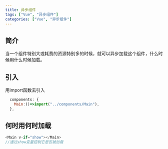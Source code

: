 ```yaml
---
title: 异步组件
tags: ["Vue", "异步组件"]
categories: ["Vue", "异步组件"]
---
```


<!--more-->

## 简介

当一个组件特别大或耗费的资源特别多的时候，就可以异步加载这个组件，什么时候用什么时候加载。

## 引入

用import函数去引入

```js
  components: {
    Main:()=>import("../components/Main"),
  },
```

## 何时用何时加载

```js
<Main v-if="show"></Main>
//通过show变量控制它是否被加载
```

